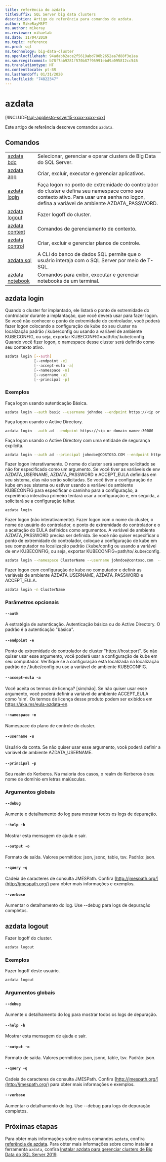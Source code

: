 ```yaml
---
title: referência do azdata
titleSuffix: SQL Server big data clusters
description: Artigo de referência para comandos de azdata.
author: MikeRayMSFT
ms.author: mikeray
ms.reviewer: mihaelab
ms.date: 11/04/2019
ms.topic: reference
ms.prod: sql
ms.technology: big-data-cluster
ms.openlocfilehash: 94adabb2ace2f5619abd700b2652aa7d88f3e1aa
ms.sourcegitcommit: b78f7ab9281f570b87f96991ebd9a095812cc546
ms.translationtype: HT
ms.contentlocale: pt-BR
ms.lasthandoff: 01/31/2020
ms.locfileid: "74822347"
---
```

# <a name="azdata"></a>azdata

[!INCLUDE[tsql-appliesto-ssver15-xxxx-xxxx-xxx](../includes/tsql-appliesto-ssver15-xxxx-xxxx-xxx.md)]  

Este artigo de referência descreve comandos `azdata`.

## <a name="commands"></a>Comandos
|     |     |
| --- | --- |
|[azdata bdc](reference-azdata-bdc.md) | Selecionar, gerenciar e operar clusters de Big Data do SQL Server. |
|[azdata app](reference-azdata-app.md) | Criar, excluir, executar e gerenciar aplicativos. |
[azdata login](#azdata-login) | Faça logon no ponto de extremidade do controlador do cluster e defina seu namespace como seu contexto ativo. Para usar uma senha no logon, defina a variável de ambiente AZDATA_PASSWORD.
[azdata logout](#azdata-logout) | Fazer logoff do cluster.
|[azdata context](reference-azdata-context.md) | Comandos de gerenciamento de contexto. |
|[azdata control](reference-azdata-control.md) | Criar, excluir e gerenciar planos de controle. |
|[azdata sql](reference-azdata-sql.md) | A CLI do banco de dados SQL permite que o usuário interaja com o SQL Server por meio de T-SQL. |
|[azdata notebook](reference-azdata-notebook.md) | Comandos para exibir, executar e gerenciar notebooks de um terminal. |
## <a name="azdata-login"></a>azdata login
Quando o cluster for implantado, ele listará o ponto de extremidade do controlador durante a implantação, que você deverá usar para fazer logon.  Se você não conhecer o ponto de extremidade do controlador, você poderá fazer logon colocando a configuração de kube do seu cluster na localização padrão <user home>/.kube/config ou usando a variável de ambiente KUBECONFIG, ou seja, exportar KUBECONFIG=path/to/.kube/config.  Quando você fizer logon, o namespace desse cluster será definido como seu contexto ativo.
```bash
azdata login [--auth] 
             [--endpoint -e]  
             [--accept-eula -a]  
             [--namespace -n]  
             [--username -u]  
             [--principal -p]
```
### <a name="examples"></a>Exemplos
Faça logon usando autenticação Básica.
```bash
azdata login --auth basic --username johndoe --endpoint https://<ip or domain name>:30080            
```
Faça logon usando o Active Directory.
```bash
azdata login --auth ad --endpoint https://<ip or domain name>:30080                
```
Faça logon usando o Active Directory com uma entidade de segurança explícita.
```bash
azdata login --auth ad --principal johndoe@COSTOSO.COM --endpoint https://<ip or domain name>:30080
```
Fazer logon interativamente. O nome do cluster será sempre solicitado se não for especificado como um argumento. Se você tiver as variáveis de env AZDATA_USERNAME, AZDATA_PASSWORD e ACCEPT_EULA definidas em seu sistema, elas não serão solicitadas. Se você tiver a configuração de kube em seu sistema ou estiver usando a variável de ambiente KUBECONFIG para especificar o caminho para a configuração, a experiência interativa primeiro tentará usar a configuração e, em seguida, a solicitará se a configuração falhar.
```bash
azdata login
```
Fazer logon (não interativamente). Fazer logon com o nome do cluster, o nome de usuário do controlador, o ponto de extremidade do controlador e o a aceitação do EULA definidos como argumentos. A variável de ambiente AZDATA_PASSWORD precisa ser definida.  Se você não quiser especificar o ponto de extremidade do controlador, coloque a configuração de kube em seu computador na localização padrão <user home>/.kube/config ou usando a variável de env KUBECONFIG, ou seja, exportar KUBECONFIG=path/to/.kube/config.
```bash
azdata login --namespace ClusterName --username johndoe@contoso.com  --endpoint https://<ip or domain name>:30080 --accept-eula yes
```
Fazer logon com configuração de kube no computador e definir as variáveis de ambiente AZDATA_USERNAME, AZDATA_PASSWORD e ACCEPT_EULA.
```bash
azdata login -n ClusterName
```
### <a name="optional-parameters"></a>Parâmetros opcionais
#### `--auth`
A estratégia de autenticação. Autenticação básica ou do Active Directory. O padrão é a autenticação "básica".
#### `--endpoint -e`
Ponto de extremidade do controlador de cluster "https://host:port". Se não quiser usar esse argumento, você poderá usar a configuração de kube em seu computador. Verifique se a configuração está localizada na localização padrão de <user home>/.kube/config ou use a variável de ambiente KUBECONFIG.
#### `--accept-eula -a`
Você aceita os termos de licença? [sim/não]. Se não quiser usar esse argumento, você poderá definir a variável de ambiente ACCEPT_EULA como 'sim'. Os termos de licença desse produto podem ser exibidos em https://aka.ms/eula-azdata-en.
#### `--namespace -n`
Namespace do plano de controle do cluster.
#### `--username -u`
Usuário da conta. Se não quiser usar esse argumento, você poderá definir a variável de ambiente AZDATA_USERNAME.
#### `--principal -p`
Seu realm do Kerberos. Na maioria dos casos, o realm do Kerberos é seu nome de domínio em letras maiúsculas.
### <a name="global-arguments"></a>Argumentos globais
#### `--debug`
Aumente o detalhamento do log para mostrar todos os logs de depuração.
#### `--help -h`
Mostrar esta mensagem de ajuda e sair.
#### `--output -o`
Formato de saída.  Valores permitidos: json, jsonc, table, tsv.  Padrão: json.
#### `--query -q`
Cadeia de caracteres de consulta JMESPath. Confira [http://jmespath.org/](http://jmespath.org/) para obter mais informações e exemplos.
#### `--verbose`
Aumentar o detalhamento do log. Use --debug para logs de depuração completos.
## <a name="azdata-logout"></a>azdata logout
Fazer logoff do cluster.
```bash
azdata logout 
```
### <a name="examples"></a>Exemplos
Fazer logoff deste usuário.
```bash
azdata logout
```
### <a name="global-arguments"></a>Argumentos globais
#### `--debug`
Aumente o detalhamento do log para mostrar todos os logs de depuração.
#### `--help -h`
Mostrar esta mensagem de ajuda e sair.
#### `--output -o`
Formato de saída.  Valores permitidos: json, jsonc, table, tsv.  Padrão: json.
#### `--query -q`
Cadeia de caracteres de consulta JMESPath. Confira [http://jmespath.org/](http://jmespath.org/) para obter mais informações e exemplos.
#### `--verbose`
Aumentar o detalhamento do log. Use --debug para logs de depuração completos.

## <a name="next-steps"></a>Próximas etapas

Para obter mais informações sobre outros comandos `azdata`, confira [referência de azdata](reference-azdata.md). Para obter mais informações sobre como instalar a ferramenta `azdata`, confira [Instalar azdata para gerenciar clusters de Big Data do SQL Server 2019](deploy-install-azdata.md).
